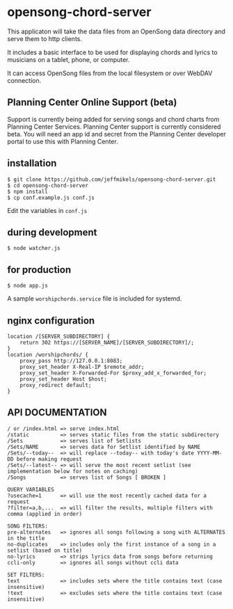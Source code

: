 # opensong-chord-server

This applicaton will take the data files from an OpenSong data directory and serve them to http clients.

It includes a basic interface to be used for displaying chords and lyrics to musicians on a tablet, phone, or computer.

It can access OpenSong files from the local filesystem or over WebDAV connection.

## Planning Center Online Support (beta)

Support is currently being added for serving songs and chord charts from Planning Center Services. Planning Center support is currently considered beta. You will need an app id and secret from the Planning Center developer portal to use this with Planning Center.

## installation

```
$ git clone https://github.com/jeffmikels/opensong-chord-server.git
$ cd opensong-chord-server
$ npm install
$ cp conf.example.js conf.js
```

Edit the variables in `conf.js`

## during development

```
$ node watcher.js
```

## for production

```
$ node app.js
```

A sample `worshipchords.service` file is included for systemd.

## nginx configuration

```
location /[SERVER_SUBDIRECTORY] {
	return 302 https://[SERVER_NAME]/[SERVER_SUBDIRECTORY]/;
}
location /worshipchords/ {
	proxy_pass http://127.0.0.1:8083;
	proxy_set_header X-Real-IP $remote_addr;
	proxy_set_header X-Forwarded-For $proxy_add_x_forwarded_for;
	proxy_set_header Host $host;
	proxy_redirect default;
}
```

## API DOCUMENTATION

```
/ or /index.html => serve index.html
/static          => serves static files from the static subdirectory
/Sets            => serves list of Setlists
/Sets/NAME       => serves data for Setlist identified by NAME
/Sets/--today--  => will replace --today-- with today's date YYYY-MM-DD before making request
/Sets/--latest-- => will serve the most recent setlist (see implementation below for notes on caching)
/Songs           => serves list of Songs [ BROKEN ]

QUERY VARIABLES
?usecache=1      => will use the most recently cached data for a request
?filter=a,b,...  => will filter the results, multiple filters with comma (applied in order)

SONG FILTERS:
pre-alternates   => ignores all songs following a song with ALTERNATES in the title
no-duplicates    => includes only the first instance of a song in a setlist (based on title)
no-lyrics        => strips lyrics data from songs before returning
ccli-only        => ignores all songs without ccli data

SET FILTERS:
text             => includes sets where the title contains text (case insensitive)
!text            => excludes sets where the title contains text (case insensitive)
```
